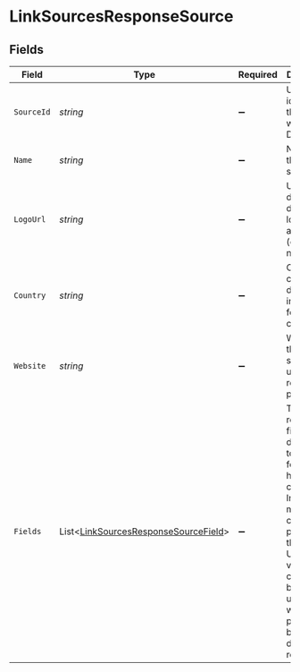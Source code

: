 # LinkSourcesResponseSource


## Fields

| Field                                                                                                                                                                                                                           | Type                                                                                                                                                                                                                            | Required                                                                                                                                                                                                                        | Description                                                                                                                                                                                                                     |
| ------------------------------------------------------------------------------------------------------------------------------------------------------------------------------------------------------------------------------- | ------------------------------------------------------------------------------------------------------------------------------------------------------------------------------------------------------------------------------- | ------------------------------------------------------------------------------------------------------------------------------------------------------------------------------------------------------------------------------- | ------------------------------------------------------------------------------------------------------------------------------------------------------------------------------------------------------------------------------- |
| `SourceId`                                                                                                                                                                                                                      | *string*                                                                                                                                                                                                                        | :heavy_minus_sign:                                                                                                                                                                                                              | Unique identifier of the source with Datadeck.                                                                                                                                                                                  |
| `Name`                                                                                                                                                                                                                          | *string*                                                                                                                                                                                                                        | :heavy_minus_sign:                                                                                                                                                                                                              | Name of the data source.                                                                                                                                                                                                        |
| `LogoUrl`                                                                                                                                                                                                                       | *string*                                                                                                                                                                                                                        | :heavy_minus_sign:                                                                                                                                                                                                              | Url to display the data source logo, when available (can be null).                                                                                                                                                              |
| `Country`                                                                                                                                                                                                                       | *string*                                                                                                                                                                                                                        | :heavy_minus_sign:                                                                                                                                                                                                              | Country code of the data source in ISO 3166 format (2 characters).                                                                                                                                                              |
| `Website`                                                                                                                                                                                                                       | *string*                                                                                                                                                                                                                        | :heavy_minus_sign:                                                                                                                                                                                                              | Website of the data source, useful for resetting a password.                                                                                                                                                                    |
| `Fields`                                                                                                                                                                                                                        | List<[LinkSourcesResponseSourceField](../../Models/Components/LinkSourcesResponseSourceField.md)>                                                                                                                               | :heavy_minus_sign:                                                                                                                                                                                                              | The required fields to be displayed to the user for entering his credentials. In Update mode (for changing a password), the Username value of the connection being updated will also be provided, to be displayed in read-only. |